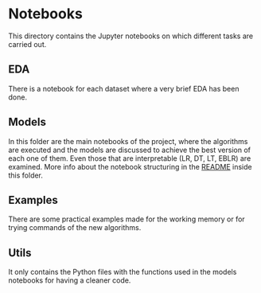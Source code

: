 # Notebooks
This directory contains the Jupyter notebooks on which different tasks are carried out.

## EDA
There is a notebook for each dataset where a very brief  EDA has been done.

## Models
In this folder are the main notebooks of the project, where the algorithms are executed and the models are discussed to achieve the best version of each one of them. Even those that are interpretable (LR, DT, LT, EBLR) are examined. More info about the notebook structuring in the [README](models/README.md) inside this folder.

## Examples
There are some practical examples made for the working memory or for trying commands of the new algorithms.

## Utils
It only contains the Python files with the functions used in the models notebooks for having a cleaner code.
